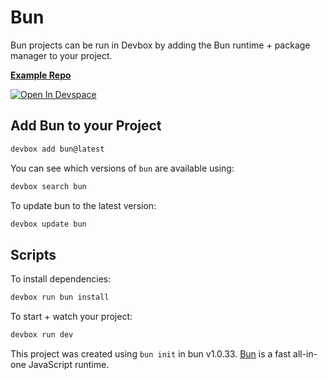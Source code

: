 # Bun

Bun projects can be run in Devbox by adding the Bun runtime + package manager to your project.

[**Example Repo**](https://github.com/jetify-com/devbox/tree/main/examples/development/bun)

[![Open In Devspace](https://www.jetify.com/img/devbox/open-in-devspace.svg)](https://www.jetify.com/devbox/templates/bun)

## Add Bun to your Project

```bash
devbox add bun@latest
```

You can see which versions of `bun` are available using:

```bash
devbox search bun
```

To update bun to the latest version:

```bash
devbox update bun
```

## Scripts

To install dependencies:

```bash
devbox run bun install
```

To start + watch your project:

```bash
devbox run dev
```

This project was created using `bun init` in bun v1.0.33. [Bun](https://bun.sh) is a fast all-in-one JavaScript runtime.
